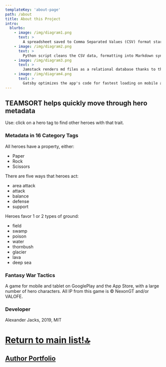 ```yaml
---
templateKey: 'about-page'
path: /about
title: About this Project
intro:
  blurbs:
    - image: /img/diagram1.png
      text: >
        A spreadsheet saved to Comma Separated Values (CSV) format starts off our mock database. Saving compute power and money with an abstracted database is cool!
    - image: /img/diagram2.png
      text: >
        Python script cleans the CSV data, formatting into Markdown syntax item by item and creating a file (*.md) for the data on each line.
    - image: /img/diagram3.png
      text: >
        Jamstack renders md files as a relational database thanks to the magic of GraphQL, which functions as a data schema even though we're not running a database-- the markdown are static text files, and don't require a database server.
    - image: /img/diagram4.png
      text: >
        Gatsby optimizes the app's code for fastest loading on mobile and delivers the optimized build to the Netlify CD platform. The app functions the same on any device with a web browser, and mimics having a relational database even though it is a bunch of static files crafted into a PWA.
---
```

## TEAMSORT helps quickly move through hero metadata
Use: click on a hero tag to find other heroes with that trait.

### Metadata in 16 Category Tags
All heroes have a property, either:
- Paper
- Rock
- Scissors

There are five ways that heroes act:
- area attack
- attack
- balance
- defense
- support

Heroes favor 1 or 2 types of ground:
- field
- swamp
- poison
- water
- thornbush
- glacier
- lava
- deep sea


### Fantasy War Tactics
A game for mobile and tablet on GooglePlay and the App Store, with a large number of hero characters. All IP from this game is © NexonGT and/or VALOFE.

### Developer
Alexander Jacks, 2019, MIT

# [Return to main list!🔝](/)

## [Author Portfolio](https://www.alexanderjacks.info)

